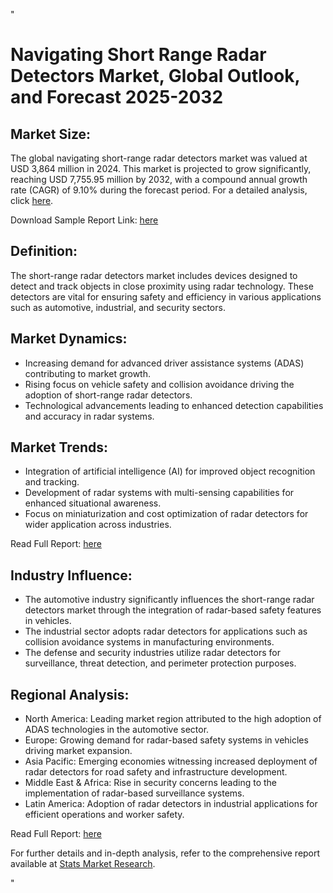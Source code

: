 "<html>
  <h1>Navigating Short Range Radar Detectors Market, Global Outlook, and Forecast 2025-2032</h1>

  <h2>Market Size:</h2>
  <p>The global navigating short-range radar detectors market was valued at USD 3,864 million in 2024. This market is projected to grow significantly, reaching USD 7,755.95 million by 2032, with a compound annual growth rate (CAGR) of 9.10% during the forecast period. For a detailed analysis, click <a href='https://www.statsmarketresearch.com/global-navigating-short-range-radar-detectors-forecast-2025-2032-184-8028103'>here</a>.</p>
  <p>Download Sample Report Link: <a href='https://www.statsmarketresearch.com/download-free-sample/8028103/global-navigating-short-range-radar-detectors-forecast-2025-2032-184'>here</a></p>

  <h2>Definition:</h2>
  <p>The short-range radar detectors market includes devices designed to detect and track objects in close proximity using radar technology. These detectors are vital for ensuring safety and efficiency in various applications such as automotive, industrial, and security sectors.</p>
  
  <h2>Market Dynamics:</h2>
  <ul>
    <li>Increasing demand for advanced driver assistance systems (ADAS) contributing to market growth.</li>
    <li>Rising focus on vehicle safety and collision avoidance driving the adoption of short-range radar detectors.</li>
    <li>Technological advancements leading to enhanced detection capabilities and accuracy in radar systems.</li>
  </ul>

  <h2>Market Trends:</h2>
  <ul>
    <li>Integration of artificial intelligence (AI) for improved object recognition and tracking.</li>
    <li>Development of radar systems with multi-sensing capabilities for enhanced situational awareness.</li>
    <li>Focus on miniaturization and cost optimization of radar detectors for wider application across industries.</li>
  </ul>
  <p>Read Full Report: <a href='https://www.statsmarketresearch.com/global-navigating-short-range-radar-detectors-forecast-2025-2032-184-8028103'>here</a></p>

  <h2>Industry Influence:</h2>
  <ul>
    <li>The automotive industry significantly influences the short-range radar detectors market through the integration of radar-based safety features in vehicles.</li>
    <li>The industrial sector adopts radar detectors for applications such as collision avoidance systems in manufacturing environments.</li>
    <li>The defense and security industries utilize radar detectors for surveillance, threat detection, and perimeter protection purposes.</li>
  </ul>

  <h2>Regional Analysis:</h2>
  <ul>
    <li>North America: Leading market region attributed to the high adoption of ADAS technologies in the automotive sector.</li>
    <li>Europe: Growing demand for radar-based safety systems in vehicles driving market expansion.</li>
    <li>Asia Pacific: Emerging economies witnessing increased deployment of radar detectors for road safety and infrastructure development.</li>
    <li>Middle East & Africa: Rise in security concerns leading to the implementation of radar-based surveillance systems.</li>
    <li>Latin America: Adoption of radar detectors in industrial applications for efficient operations and worker safety.</li>
  </ul>
  <p>Read Full Report: <a href='https://www.statsmarketresearch.com/global-navigating-short-range-radar-detectors-forecast-2025-2032-184-8028103'>here</a></p>

  <p>For further details and in-depth analysis, refer to the comprehensive report available at <a href='https://www.statsmarketresearch.com/global-navigating-short-range-radar-detectors-forecast-2025-2032-184-8028103'>Stats Market Research</a>.</p>
</html>"

